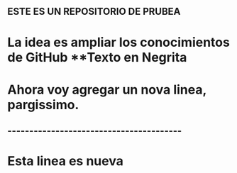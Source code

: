 ## ESTE ES UN REPOSITORIO DE PRUBEA
# La idea es ampliar los conocimientos de GitHub **Texto en Negrita
# Ahora voy agregar un nova linea, pargissimo.
## ---------------------------------------- 
# Esta linea es nueva

